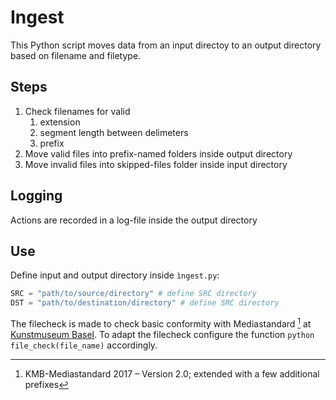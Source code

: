 # Ingest

This Python script moves data from an input directoy to an output directory based on filename and filetype.

## Steps

1. Check filenames for valid
    1. extension
    2. segment length between delimeters
    3. prefix
2. Move valid files into prefix-named folders inside output directory
3. Move invalid files into skipped-files folder inside input directory

## Logging

Actions are recorded in a log-file inside the output directory

## Use

Define input and output directory inside `ìngest.py`:

```python
SRC = "path/to/source/directory" # define SRC directory
DST = "path/to/destination/directory" # define SRC directory
```

The filecheck is made to check basic conformity with Mediastandard [^1] at [Kunstmuseum Basel](https://kunstmuseumbasel.ch/). To adapt the filecheck configure the function `python file_check(file_name)` accordingly.

[^1]: KMB-Mediastandard 2017 – Version 2.0; extended with a few additional prefixes

